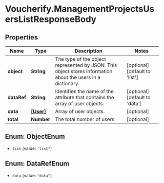 # Voucherify.ManagementProjectsUsersListResponseBody

## Properties

Name | Type | Description | Notes
------------ | ------------- | ------------- | -------------
**object** | **String** | The type of the object represented by JSON. This object stores information about the users in a dictionary. | [optional] [default to &#39;list&#39;]
**dataRef** | **String** | Identifies the name of the attribute that contains the array of user objects. | [optional] [default to &#39;data&#39;]
**data** | [**[User]**](User.md) | Array of user objects. | [optional] 
**total** | **Number** | The total number of users. | [optional] 



## Enum: ObjectEnum


* `list` (value: `"list"`)





## Enum: DataRefEnum


* `data` (value: `"data"`)




